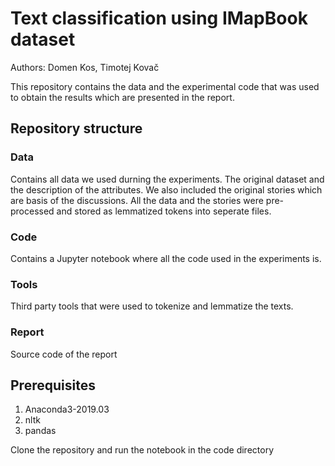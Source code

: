 
# Text classification using IMapBook dataset
Authors: Domen Kos, Timotej Kovač

This repository contains the data and the experimental code that was used to obtain the results which are presented in the report.

## Repository structure
### Data
Contains all data we used durning the experiments. The original dataset and the description of the attributes. We also included the original stories which are basis of the discussions. All the data and the stories were pre-processed and stored as lemmatized tokens into seperate files.

### Code
Contains a Jupyter notebook where all the code used in the experiments is.

### Tools
Third party tools that were used to tokenize and lemmatize the texts.

### Report
Source code of the report

## Prerequisites
1. Anaconda3-2019.03
2. nltk
3. pandas

Clone the repository and run the notebook in the code directory
